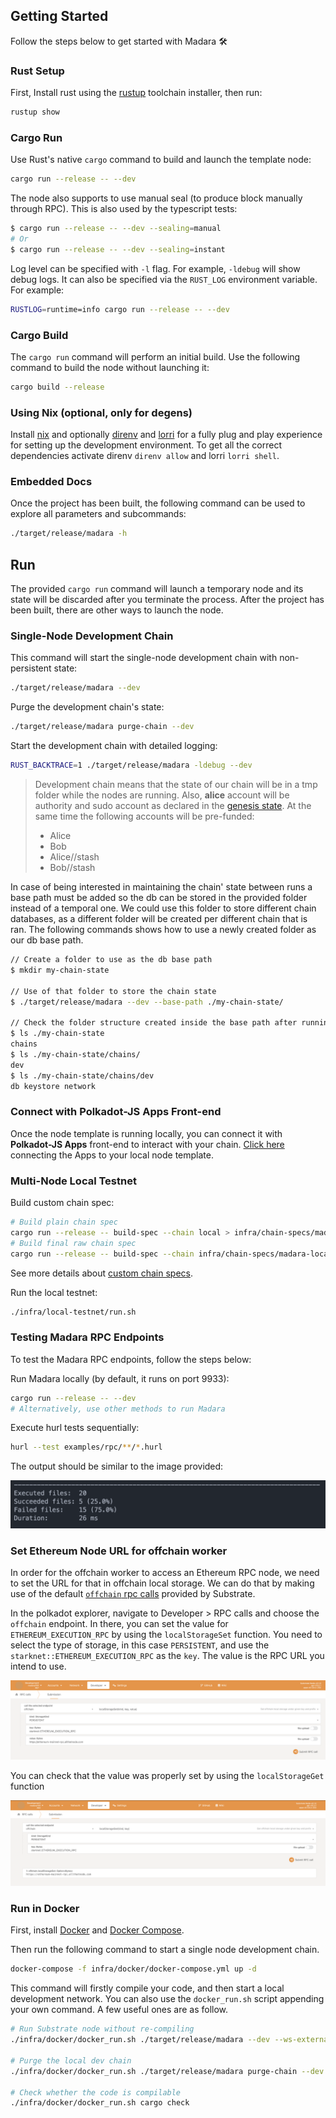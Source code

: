 ## Getting Started

Follow the steps below to get started with Madara :hammer_and_wrench:

### Rust Setup

First, Install rust using the [rustup](https://rustup.rs/) toolchain installer,
then run:

```bash
rustup show
```

### Cargo Run

Use Rust's native `cargo` command to build and launch the template node:

```sh
cargo run --release -- --dev
```

The node also supports to use manual seal (to produce block manually through
RPC). This is also used by the typescript tests:

```sh
$ cargo run --release -- --dev --sealing=manual
# Or
$ cargo run --release -- --dev --sealing=instant
```

Log level can be specified with `-l` flag. For example, `-ldebug` will show
debug logs. It can also be specified via the `RUST_LOG` environment variable.
For example:

```sh
RUSTLOG=runtime=info cargo run --release -- --dev
```

### Cargo Build

The `cargo run` command will perform an initial build. Use the following command
to build the node without launching it:

```sh
cargo build --release
```

### Using Nix (optional, only for degens)

Install [nix](https://nixos.org/) and optionally
[direnv](https://github.com/direnv/direnv) and
[lorri](https://github.com/nix-community/lorri) for a fully plug and play
experience for setting up the development environment. To get all the correct
dependencies activate direnv `direnv allow` and lorri `lorri shell`.

### Embedded Docs

Once the project has been built, the following command can be used to explore
all parameters and subcommands:

```sh
./target/release/madara -h
```

## Run

The provided `cargo run` command will launch a temporary node and its state will
be discarded after you terminate the process. After the project has been built,
there are other ways to launch the node.

### Single-Node Development Chain

This command will start the single-node development chain with non-persistent
state:

```bash
./target/release/madara --dev
```

Purge the development chain's state:

```bash
./target/release/madara purge-chain --dev
```

Start the development chain with detailed logging:

```bash
RUST_BACKTRACE=1 ./target/release/madara -ldebug --dev
```

> Development chain means that the state of our chain will be in a tmp folder
> while the nodes are running. Also, **alice** account will be authority and
> sudo account as declared in the
> [genesis state](https://github.com/substrate-developer-hub/substrate-madara/blob/main/node/src/chain_spec.rs#L49).
> At the same time the following accounts will be pre-funded:
>
> - Alice
> - Bob
> - Alice//stash
> - Bob//stash

In case of being interested in maintaining the chain' state between runs a base
path must be added so the db can be stored in the provided folder instead of a
temporal one. We could use this folder to store different chain databases, as a
different folder will be created per different chain that is ran. The following
commands shows how to use a newly created folder as our db base path.

```bash
// Create a folder to use as the db base path
$ mkdir my-chain-state

// Use of that folder to store the chain state
$ ./target/release/madara --dev --base-path ./my-chain-state/

// Check the folder structure created inside the base path after running the chain
$ ls ./my-chain-state
chains
$ ls ./my-chain-state/chains/
dev
$ ls ./my-chain-state/chains/dev
db keystore network
```

### Connect with Polkadot-JS Apps Front-end

Once the node template is running locally, you can connect it with **Polkadot-JS
Apps** front-end to interact with your chain.
[Click here](https://polkadot.js.org/apps/#/explorer?rpc=ws://localhost:9944)
connecting the Apps to your local node template.

### Multi-Node Local Testnet

Build custom chain spec:

```bash
# Build plain chain spec
cargo run --release -- build-spec --chain local > infra/chain-specs/madara-local-testnet-plain.json
# Build final raw chain spec
cargo run --release -- build-spec --chain infra/chain-specs/madara-local-testnet-plain.json --raw > infra/chain-specs/madara-local-testnet.json
```

See more details about
[custom chain specs](https://docs.substrate.io/reference/how-to-guides/basics/customize-a-chain-specification/).

Run the local testnet:

```bash
./infra/local-testnet/run.sh
```

### Testing Madara RPC Endpoints

To test the Madara RPC endpoints, follow the steps below:

Run Madara locally (by default, it runs on port 9933):

```bash
cargo run --release -- --dev
# Alternatively, use other methods to run Madara
```

Execute hurl tests sequentially:

```bash
hurl --test examples/rpc/**/*.hurl
```

The output should be similar to the image provided:

![Hurl Test Output](./images/hurl-test-output.png)

### Set Ethereum Node URL for offchain worker

In order for the offchain worker to access an Ethereum RPC node, we need to set
the URL for that in offchain local storage. We can do that by making use of the
default
[`offchain` rpc calls](https://polkadot.js.org/docs/substrate/rpc/#offchain)
provided by Substrate.

In the polkadot explorer, navigate to Developer > RPC calls and choose the
`offchain` endpoint. In there, you can set the value for
`ETHEREUM_EXECUTION_RPC` by using the `localStorageSet` function. You need to
select the type of storage, in this case `PERSISTENT`, and use the
`starknet::ETHEREUM_EXECUTION_RPC` as the `key`. The value is the RPC URL you
intend to use.

![](./images/madara-set-rpc-url-in-local-storage.png)

You can check that the value was properly set by using the `localStorageGet`
function

![](./images/madara-get-rpc-url-from-local-storage.png)

### Run in Docker

First, install [Docker](https://docs.docker.com/get-docker/) and
[Docker Compose](https://docs.docker.com/compose/install/).

Then run the following command to start a single node development chain.

```bash
docker-compose -f infra/docker/docker-compose.yml up -d
```

This command will firstly compile your code, and then start a local development
network. You can also use the `docker_run.sh` script appending your own command. A few useful ones are as follow.

```bash
# Run Substrate node without re-compiling
./infra/docker/docker_run.sh ./target/release/madara --dev --ws-external

# Purge the local dev chain
./infra/docker/docker_run.sh ./target/release/madara purge-chain --dev

# Check whether the code is compilable
./infra/docker/docker_run.sh cargo check
```
